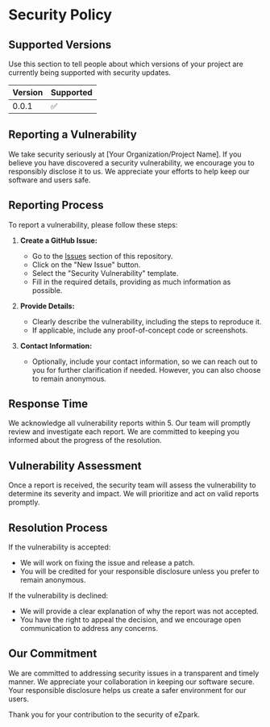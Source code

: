 # Security Policy

## Supported Versions

Use this section to tell people about which versions of your project are
currently being supported with security updates.

| Version | Supported          |
| ------- | ------------------ |
| 0.0.1   | :white_check_mark: |

## Reporting a Vulnerability

We take security seriously at [Your Organization/Project Name]. If you believe you have discovered a security vulnerability, we encourage you to responsibly disclose it to us. We appreciate your efforts to help keep our software and users safe.

## Reporting Process

To report a vulnerability, please follow these steps:

1. **Create a GitHub Issue:**
   - Go to the [Issues](link-to-issues) section of this repository.
   - Click on the "New Issue" button.
   - Select the "Security Vulnerability" template.
   - Fill in the required details, providing as much information as possible.

2. **Provide Details:**
   - Clearly describe the vulnerability, including the steps to reproduce it.
   - If applicable, include any proof-of-concept code or screenshots.

3. **Contact Information:**
   - Optionally, include your contact information, so we can reach out to you for further clarification if needed. However, you can also choose to remain anonymous.

## Response Time

We acknowledge all vulnerability reports within 5. Our team will promptly review and investigate each report. We are committed to keeping you informed about the progress of the resolution.

## Vulnerability Assessment

Once a report is received, the security team will assess the vulnerability to determine its severity and impact. We will prioritize and act on valid reports promptly.

## Resolution Process

If the vulnerability is accepted:
- We will work on fixing the issue and release a patch.
- You will be credited for your responsible disclosure unless you prefer to remain anonymous.

If the vulnerability is declined:
- We will provide a clear explanation of why the report was not accepted.
- You have the right to appeal the decision, and we encourage open communication to address any concerns.

## Our Commitment

We are committed to addressing security issues in a transparent and timely manner. We appreciate your collaboration in keeping our software secure. Your responsible disclosure helps us create a safer environment for our users.

Thank you for your contribution to the security of eZpark.


